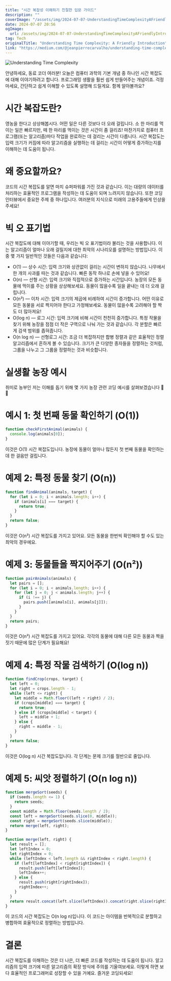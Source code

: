 ```yaml
---
title: "시간 복잡성 이해하기 친절한 입문 가이드"
description: ""
coverImage: "/assets/img/2024-07-07-UnderstandingTimeComplexityAFriendlyIntroduction_0.png"
date: 2024-07-07 20:56
ogImage:
  url: /assets/img/2024-07-07-UnderstandingTimeComplexityAFriendlyIntroduction_0.png
tag: Tech
originalTitle: "Understanding Time Complexity: A Friendly Introduction"
link: "https://medium.com/@jeanpierrecarvalho/understanding-time-complexity-a-friendly-introduction-fb433a9534bd"
---
```


![Understanding Time Complexity](/assets/img/2024-07-07-UnderstandingTimeComplexityAFriendlyIntroduction_0.png)

안녕하세요, 동료 코더 여러분! 오늘은 컴퓨터 과학의 기본 개념 중 하나인 시간 복잡도에 대해 이야기하려고 합니다. 프로그래밍 생활을 훨씬 쉽게 만들어주는 개념이죠. 걱정 마세요, 간단하고 쉽게 이해할 수 있도록 설명해 드릴게요. 함께 알아볼까요?

# 시간 복잡도란?

영농을 한다고 상상해봅시다. 어떤 일은 다른 것보다 더 오래 걸립니다. 소 한 마리를 먹이는 일은 빠르지만, 떼 한 마리를 먹이는 것은 시간이 좀 걸리죠! 마찬가지로 컴퓨터 프로그램(또는 알고리즘)마다 작업을 완료하는 데 걸리는 시간이 다릅니다. 시간 복잡도는 입력 크기가 커짐에 따라 알고리즘을 실행하는 데 걸리는 시간이 어떻게 증가하는지를 이해하는 데 도움이 됩니다.

<div class="content-ad"></div>

# 왜 중요할까요?

코드의 시간 복잡도를 알면 마치 슈퍼파워를 가진 것과 같습니다. 이는 대량의 데이터를 처리하는 효율적인 프로그램을 작성하는 데 도움이 되며 느려지지 않습니다. 또한 코딩 인터뷰에서 중요한 주제 중 하나입니다. 여러분의 지식으로 미래의 고용주들에게 인상을 주세요!

# 빅 오 표기법

시간 복잡도에 대해 이야기할 때, 우리는 빅 오 표기법이라 불리는 것을 사용합니다. 이는 알고리즘이 얼마나 오래 걸릴지에 대한 최악의 시나리오를 설명하는 방법입니다. 이 중 몇 가지 일반적인 것들은 다음과 같습니다:

<div class="content-ad"></div>

- O(1) — 상수 시간: 입력 크기와 상관없이 걸리는 시간이 변하지 않습니다. 나무에서 한 개의 사과를 따는 것과 같습니다. 빠른 동작 하나로 손에 넣을 수 있어요!
- O(n) — 선형 시간: 입력 크기와 직접적으로 증가하는 시간입니다. 농장의 모든 동물에 먹이를 주는 상황을 상상해보세요. 동물이 많을수록 일을 끝내는 데 더 오래 걸립니다.
- O(n²) — 이차 시간: 입력 크기의 제곱에 비례하여 시간이 증가합니다. 어떤 이유로 모든 동물을 서로 짝지어야 한다고 가정해보세요. 동물이 많을수록 고려해야 할 짝도 더 많아져요!
- O(log n) — 로그 시간: 입력 크기에 비해 시간이 천천히 증가합니다. 특정 작물을 찾기 위해 농장을 점점 더 작은 구역으로 나눠 가는 것과 같습니다. 각 분할은 빠르게 검색 범위를 좁혀줍니다.
- O(n log n) — 선형로그 시간: 조금 더 복잡하지만 합병 정렬과 같은 효율적인 정렬 알고리즘에서 흔하게 볼 수 있습니다. 크기가 큰 다양한 종자들을 정렬하는 것처럼, 그룹을 나누고 그 그룹을 정렬하는 것과 비슷합니다.

# 실생활 농장 예시

취미로 농부인 저는 이해를 돕기 위해 몇 가지 농장 관련 코딩 예시를 살펴보겠습니다 🌾🚜

# 예시 1: 첫 번째 동물 확인하기 (O(1))

<div class="content-ad"></div>

```js
function checkFirstAnimal(animals) {
  console.log(animals[0]);
}
```

이것은 O(1) 시간 복잡도입니다. 농장에 동물이 얼마나 많든지 첫 번째 동물을 확인하는 데 한 걸음만 걸립니다.

# 예제 2: 특정 동물 찾기 (O(n))

```js
function findAnimal(animals, target) {
  for (let i = 0; i < animals.length; i++) {
    if (animals[i] === target) {
      return true;
    }
  }
  return false;
}
```

<div class="content-ad"></div>

이것은 O(n²) 시간 복잡도를 가지고 있어요. 모든 동물을 한번씩 확인해야 할 수도 있는 최악의 경우에요.

# 예제 3: 동물들을 짝지어주기 (O(n²))

```js
function pairAnimals(animals) {
  let pairs = [];
  for (let i = 0; i < animals.length; i++) {
    for (let j = 0; j < animals.length; j++) {
      if (i !== j) {
        pairs.push([animals[i], animals[j]]);
      }
    }
  }
  return pairs;
}
```

이것은 O(n²) 시간 복잡도를 가지고 있어요. 각각의 동물에 대해 다른 모든 동물과 짝을 짓기 때문에 많은 단계가 필요해요!

<div class="content-ad"></div>

# 예제 4: 특정 작물 검색하기 (O(log n))

```js
function findCrop(crops, target) {
  let left = 0;
  let right = crops.length - 1;
  while (left <= right) {
    let middle = Math.floor((left + right) / 2);
    if (crops[middle] === target) {
      return true;
    } else if (crops[middle] < target) {
      left = middle + 1;
    } else {
      right = middle - 1;
    }
  }
  return false;
}
```

이것은 O(log n) 시간 복잡도입니다. 각 단계는 문제 크기를 절반으로 줄입니다.

# 예제 5: 씨앗 정렬하기 (O(n log n))

<div class="content-ad"></div>

```js
function mergeSort(seeds) {
  if (seeds.length <= 1) {
    return seeds;
  }
  const middle = Math.floor(seeds.length / 2);
  const left = mergeSort(seeds.slice(0, middle));
  const right = mergeSort(seeds.slice(middle));
  return merge(left, right);
}

function merge(left, right) {
  let result = [];
  let leftIndex = 0;
  let rightIndex = 0;
  while (leftIndex < left.length && rightIndex < right.length) {
    if (left[leftIndex] < right[rightIndex]) {
      result.push(left[leftIndex]);
      leftIndex++;
    } else {
      result.push(right[rightIndex]);
      rightIndex++;
    }
  }
  return result.concat(left.slice(leftIndex)).concat(right.slice(rightIndex));
}
```

이 코드의 시간 복잡도는 O(n log n)입니다. 이 코드는 아이템을 반복적으로 분할하고 병합하여 효율적으로 정렬하는 방법입니다.

# 결론

시간 복잡도를 이해하는 것은 더 나은, 더 빠른 코드를 작성하는 데 도움이 됩니다. 알고리즘의 입력 크기에 따른 알고리즘의 확장 방식에 주의를 기울여보세요. 이렇게 하면 보다 효율적인 프로그래머로 성장할 수 있을 거예요. 즐거운 코딩되세요!
